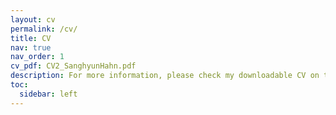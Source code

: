 ```yaml
---
layout: cv
permalink: /cv/
title: CV
nav: true
nav_order: 1
cv_pdf: CV2_SanghyunHahn.pdf
description: For more information, please check my downloadable CV on the upper right. 
toc:
  sidebar: left
---
```

